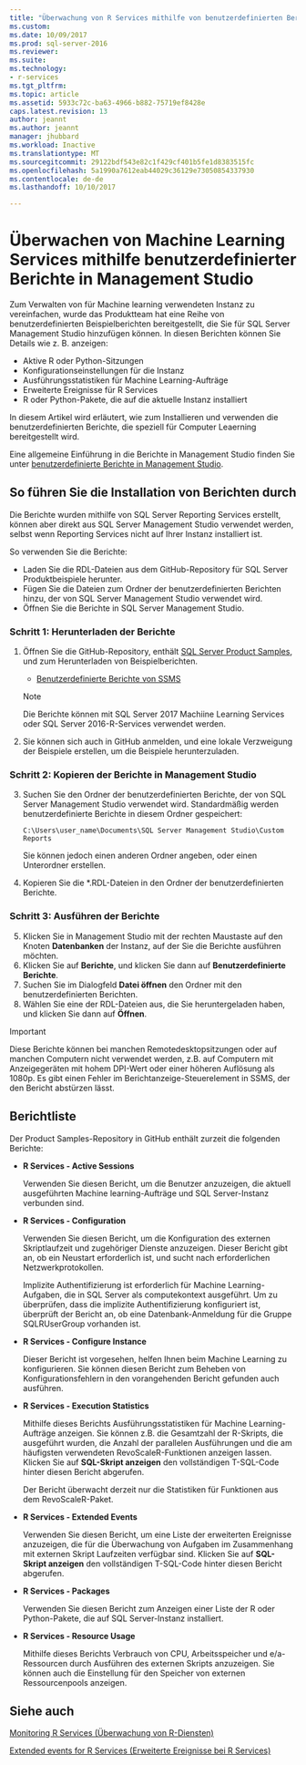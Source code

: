 ```yaml
---
title: "Überwachung von R Services mithilfe von benutzerdefinierten Berichten in Management Studio | Microsoft-Dokumentation"
ms.custom: 
ms.date: 10/09/2017
ms.prod: sql-server-2016
ms.reviewer: 
ms.suite: 
ms.technology:
- r-services
ms.tgt_pltfrm: 
ms.topic: article
ms.assetid: 5933c72c-ba63-4966-b882-75719ef8428e
caps.latest.revision: 13
author: jeannt
ms.author: jeannt
manager: jhubbard
ms.workload: Inactive
ms.translationtype: MT
ms.sourcegitcommit: 29122bdf543e82c1f429cf401b5fe1d8383515fc
ms.openlocfilehash: 5a1990a7612eab44029c36129e73050854337930
ms.contentlocale: de-de
ms.lasthandoff: 10/10/2017

---
```

# <a name="monitor-machine-learning-services-using-custom-reports-in-management-studio"></a>Überwachen von Machine Learning Services mithilfe benutzerdefinierter Berichte in Management Studio

Zum Verwalten von für Machine learning verwendeten Instanz zu vereinfachen, wurde das Produktteam hat eine Reihe von benutzerdefinierten Beispielberichten bereitgestellt, die Sie für SQL Server Management Studio hinzufügen können. In diesen Berichten können Sie Details wie z. B. anzeigen:

- Aktive R oder Python-Sitzungen
- Konfigurationseinstellungen für die Instanz
- Ausführungsstatistiken für Machine Learning-Aufträge
- Erweiterte Ereignisse für R Services
- R oder Python-Pakete, die auf die aktuelle Instanz installiert

In diesem Artikel wird erläutert, wie zum Installieren und verwenden die benutzerdefinierten Berichte, die speziell für Computer Leaerning bereitgestellt wird. 

Eine allgemeine Einführung in die Berichte in Management Studio finden Sie unter [benutzerdefinierte Berichte in Management Studio](../../ssms/object/custom-reports-in-management-studio.md).

## <a name="how-to-install-the-reports"></a>So führen Sie die Installation von Berichten durch

Die Berichte wurden mithilfe von SQL Server Reporting Services erstellt, können aber direkt aus SQL Server Management Studio verwendet werden, selbst wenn Reporting Services nicht auf Ihrer Instanz installiert ist. 

So verwenden Sie die Berichte:

* Laden Sie die RDL-Dateien aus dem GitHub-Repository für SQL Server Produktbeispiele herunter.
* Fügen Sie die Dateien zum Ordner der benutzerdefinierten Berichten hinzu, der von SQL Server Management Studio verwendet wird.
* Öffnen Sie die Berichte in SQL Server Management Studio.


### <a name="step-1-download-the-reports"></a>Schritt 1: Herunterladen der Berichte

1. Öffnen Sie die GitHub-Repository, enthält [SQL Server Product Samples](https://github.com/Microsoft/sql-server-samples), und zum Herunterladen von Beispielberichten. 

    + [Benutzerdefinierte Berichte von SSMS](https://github.com/Microsoft/sql-server-samples/tree/master/samples/features/machine-learning-services/ssms-custom-reports)

    > [!NOTE]
    > Die Berichte können mit SQL Server 2017 Machiine Learning Services oder SQL Server 2016-R-Services verwendet werden.

2. Sie können sich auch in GitHub anmelden, und eine lokale Verzweigung der Beispiele erstellen, um die Beispiele herunterzuladen. 

### <a name="step-2-copy-the-reports-to-management-studio"></a>Schritt 2: Kopieren der Berichte in Management Studio

3. Suchen Sie den Ordner der benutzerdefinierten Berichte, der von SQL Server Management Studio verwendet wird. Standardmäßig werden benutzerdefinierte Berichte in diesem Ordner gespeichert:
    
   `C:\Users\user_name\Documents\SQL Server Management Studio\Custom Reports`

   Sie können jedoch einen anderen Ordner angeben, oder einen Unterordner erstellen.

4. Kopieren Sie die *.RDL-Dateien in den Ordner der benutzerdefinierten Berichte.


### <a name="step-3-run-the-reports"></a>Schritt 3: Ausführen der Berichte

5. Klicken Sie in Management Studio mit der rechten Maustaste auf den Knoten **Datenbanken** der Instanz, auf der Sie die Berichte ausführen möchten.
6. Klicken Sie auf **Berichte**, und klicken Sie dann auf **Benutzerdefinierte Berichte**.
7. Suchen Sie im Dialogfeld **Datei öffnen** den Ordner mit den benutzerdefinierten Berichten.
8. Wählen Sie eine der RDL-Dateien aus, die Sie heruntergeladen haben, und klicken Sie dann auf **Öffnen**.

> [!IMPORTANT]
> Diese Berichte können bei manchen Remotedesktopsitzungen oder auf manchen Computern nicht verwendet werden, z.B. auf Computern mit Anzeigegeräten mit hohem DPI-Wert oder einer höheren Auflösung als 1080p. Es gibt einen Fehler im Berichtanzeige-Steuerelement in SSMS, der den Bericht abstürzen lässt.

## <a name="report-list"></a>Berichtliste

Der Product Samples-Repository in GitHub enthält zurzeit die folgenden Berichte:

+ **R Services - Active Sessions**

  Verwenden Sie diesen Bericht, um die Benutzer anzuzeigen, die aktuell ausgeführten Machine learning-Aufträge und SQL Server-Instanz verbunden sind. 
  
+ **R Services - Configuration**

  Verwenden Sie diesen Bericht, um die Konfiguration des externen Skriptlaufzeit und zugehöriger Dienste anzuzeigen. Dieser Bericht gibt an, ob ein Neustart erforderlich ist, und sucht nach erforderlichen Netzwerkprotokollen. 
  
  Implizite Authentifizierung ist erforderlich für Machine Learning-Aufgaben, die in SQL Server als computekontext ausgeführt. Um zu überprüfen, dass die implizite Authentifizierung konfiguriert ist, überprüft der Bericht an, ob eine Datenbank-Anmeldung für die Gruppe SQLRUserGroup vorhanden ist.

 + **R Services - Configure Instance** 

   Dieser Bericht ist vorgesehen, helfen Ihnen beim Machine Learning zu konfigurieren. Sie können diesen Bericht zum Beheben von Konfigurationsfehlern in den vorangehenden Bericht gefunden auch ausführen.
 
+ **R Services - Execution Statistics**

  Mithilfe dieses Berichts Ausführungsstatistiken für Machine Learning-Aufträge anzeigen. Sie können z.B. die Gesamtzahl der R-Skripts, die ausgeführt wurden, die Anzahl der parallelen Ausführungen und die am häufigsten verwendeten RevoScaleR-Funktionen anzeigen lassen. Klicken Sie auf **SQL-Skript anzeigen** den vollständigen T-SQL-Code hinter diesen Bericht abgerufen.

  Der Bericht überwacht derzeit nur die Statistiken für Funktionen aus dem RevoScaleR-Paket.

+ **R Services - Extended Events**

  Verwenden Sie diesen Bericht, um eine Liste der erweiterten Ereignisse anzuzeigen, die für die Überwachung von Aufgaben im Zusammenhang mit externen Skript Laufzeiten verfügbar sind. Klicken Sie auf **SQL-Skript anzeigen** den vollständigen T-SQL-Code hinter diesen Bericht abgerufen.

+ **R Services - Packages**

  Verwenden Sie diesen Bericht zum Anzeigen einer Liste der R oder Python-Pakete, die auf SQL Server-Instanz installiert.

+ **R Services - Resource Usage**

  Mithilfe dieses Berichts Verbrauch von CPU, Arbeitsspeicher und e/a-Ressourcen durch Ausführen des externen Skripts anzuzeigen. Sie können auch die Einstellung für den Speicher von externen Ressourcenpools anzeigen.

## <a name="see-also"></a>Siehe auch

[Monitoring R Services (Überwachung von R-Diensten)](../../advanced-analytics/r-services/monitoring-r-services.md)

[Extended events for R Services (Erweiterte Ereignisse bei R Services)](../../advanced-analytics/r-services/extended-events-for-sql-server-r-services.md)

